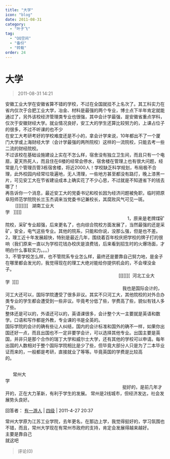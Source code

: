 ```yaml
---
title: "大学"
icon: "blog"
date: 2011-08-31
category:
  - "叶子飞"
tag:
  - "QQ空间"
  - "备份"
  - "转载"
order: 24
---
```

# 大学
> 2011-08-31 14:21


安徽工业大学在安徽省算不错的学校，不过在全国就挂不上名次了。其工科实力在省内仅次于合肥工业大学，冶金、材料是最强的两个专业，博士点下半年肯定就能通过了，另外该校经济管理类专业也很强，其中会计学最强，是安徽省重点学科，仅次于安徽财经大学。就业情况良好，安工大的学生还算比较努力的，上课占位子的很多，不过不听课的也不少  
在安工大考研考好的学校难度还是不小的，拿会计学来说，10年都出不了一个厦门大学或上海财经大学（会计学最强的两所院校）这样的一流院校，只能去考一些二流的财经院校。  
不过该校在基础设施建设上实在不怎么样，宿舍没有独立卫生间，而且只有一个电扇，夏天热死人，而且住在6楼的经常会停水，宿舍楼在管理上也有很大问题，经常是几个管理员管3栋宿舍楼，将近2000人！学校缺乏科学规划，布局极不合理，此外校园内经常垃圾遍地，无人清理，一些地方甚至都没有路灯，晚上漆黑一片，可见安工大在节省建设成本上确实花了不少心思，不过就是不知道省下的钱去哪了！  
再告诉你一个消息，最近安工大的党委书记和校长因为经济问题被免职，临时把原阜阳师范学院院长兰玉杰调来当党委书记兼校长，其腐败风气可见一斑。  
        \[\[\[\[\[\[\[\[   湖南工业大学   \]\]\]\]\]                                                                                                                                                                                                                    1，原来是老牌煤矿院校，采矿专业超强，后来更名了，也向综合院校方面发展了，当然最强的还是采矿，安全，电气这些专业。其他的院系，只能和你说，没那么强，但是也不差。  
2，理工近十年发展超快，特别是最近几年，围绕着百年校庆把学校的牌子打的很响（我们原来一直以为学校花钱办校庆是浪费钱，后来看到招生时的火爆场面，才明白什么事软实力。。。）  
3，不管学校怎么样，也不管院系专业怎么样，最终还是要靠自己努力地，是金子在哪里都会发光的，我觉得现在的理工大绝对能给你提供机会的，不会埋没金子。                                                                                                                                                                                                                   \[\[\[\[\[\[\[  河北工业大学  \]\]\]\]                                                                                                                                                                                                                   我也是国际会计的，河工大还可以，国际学院遭受了很多非议。其实不只河工大，其他院校的对外合办类专业的学生都会遭受到一些非议。毕竟考分低了些，学费高了些，貌似有钱人多了些。  
整体还是可以的，外语还可以的，英语课很多，会计整个大一主要就是英语和数学。口语和写作都是外教，专业课的书是全英的。  
国际学院的会计的确有些让人纠结，国内的会计标准和国外的确不一样，如果你出国还好一点，而且出国也不一定非要学会计，可以选择其他专业。出国主要是英国，并非只是那个合作的瑞丁大学和威尔士大学，还有其他的学校可以申请。每年出国的人数相对于整个国际学院相比是少了些，但毕竟大部分人只是为了二本毕业证而来的，一般都是考研，直接就业了等等。毕竟英国的学费是比较高的。                                                                                                                                                                                                                                   

      常州大学                                                                                                                                                                                                                          挺好的，是前几年才开的，正在大力革新，有利于学生的发展。
常州是2线城市，但经济发达，社会发展势头良好。 

回答者： [有一游人](http://passport.baidu.com/?business&aid=6&un=%D3%D0%D2%BB%D3%CE%C8%CB#2) | [四级](http://www.baidu.com/search/zhidao_help.html#%C8%E7%BA%CE%D1%A1%D4%F1%CD%B7%CF%CE "采纳率：29%") | 2011-4-27 20:37

常州大学原为江苏工业学院，去年更名，在那边上学，我觉得挺好的，学习氛围也不错，而且，常州大学现在有常州市政府的支持，肯定会发展得越来越好。   
主要是靠自己  
就这吧
> 评论(0)


